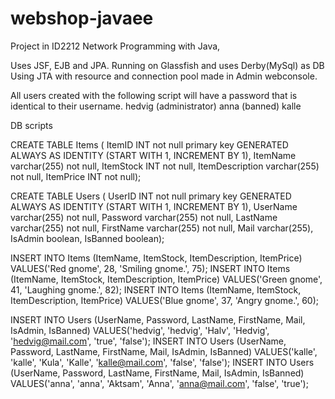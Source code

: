 webshop-javaee
==============

Project in ID2212 Network Programming with Java,

Uses JSF, EJB and JPA.
Running on Glassfish and uses Derby(MySql) as DB
Using JTA with resource and connection pool made in Admin webconsole. 

All users created with the following script will have a password that is identical to their username.
hedvig (administrator)
anna (banned)
kalle

DB scripts

CREATE TABLE Items (
    ItemID INT not null primary key GENERATED ALWAYS AS IDENTITY (START WITH 1, INCREMENT BY 1), 
    ItemName varchar(255) not null, 
    ItemStock INT not null, 
    ItemDescription varchar(255) not null, 
    ItemPrice INT not null); 

CREATE TABLE Users (
    UserID INT not null primary key GENERATED ALWAYS AS IDENTITY (START WITH 1, INCREMENT BY 1), 
    UserName varchar(255) not null, 
    Password varchar(255) not null, 
    LastName varchar(255) not null, 
    FirstName varchar(255) not null, 
    Mail varchar(255), 
    IsAdmin boolean, 
    IsBanned boolean);

INSERT INTO Items (ItemName, ItemStock, ItemDescription, ItemPrice) 
    VALUES('Red gnome', 28, 'Smiling gnome.', 75);
INSERT INTO Items (ItemName, ItemStock, ItemDescription, ItemPrice) 
    VALUES('Green gnome', 41, 'Laughing gnome.', 82);
INSERT INTO Items (ItemName, ItemStock, ItemDescription, ItemPrice) 
    VALUES('Blue gnome', 37, 'Angry gnome.', 60);

INSERT INTO Users (UserName, Password, LastName, FirstName, Mail, IsAdmin, IsBanned) 
    VALUES('hedvig', 'hedvig', 'Halv', 'Hedvig', 'hedvig@mail.com', 'true', 'false');
INSERT INTO Users (UserName, Password, LastName, FirstName, Mail, IsAdmin, IsBanned) 
    VALUES('kalle', 'kalle', 'Kula', 'Kalle', 'kalle@mail.com', 'false', 'false');
INSERT INTO Users (UserName, Password, LastName, FirstName, Mail, IsAdmin, IsBanned) 
    VALUES('anna', 'anna', 'Aktsam', 'Anna', 'anna@mail.com', 'false', 'true');
